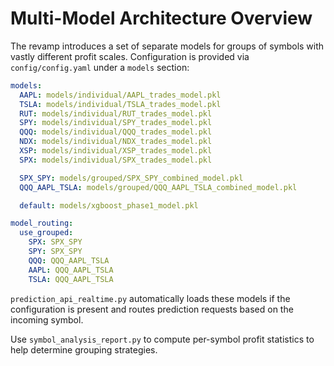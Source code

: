 # Multi-Model Architecture Overview

The revamp introduces a set of separate models for groups of symbols with vastly different profit scales. Configuration is provided via `config/config.yaml` under a `models` section:

```yaml
models:
  AAPL: models/individual/AAPL_trades_model.pkl
  TSLA: models/individual/TSLA_trades_model.pkl
  RUT: models/individual/RUT_trades_model.pkl
  SPY: models/individual/SPY_trades_model.pkl
  QQQ: models/individual/QQQ_trades_model.pkl
  NDX: models/individual/NDX_trades_model.pkl
  XSP: models/individual/XSP_trades_model.pkl
  SPX: models/individual/SPX_trades_model.pkl

  SPX_SPY: models/grouped/SPX_SPY_combined_model.pkl
  QQQ_AAPL_TSLA: models/grouped/QQQ_AAPL_TSLA_combined_model.pkl

  default: models/xgboost_phase1_model.pkl

model_routing:
  use_grouped:
    SPX: SPX_SPY
    SPY: SPX_SPY
    QQQ: QQQ_AAPL_TSLA
    AAPL: QQQ_AAPL_TSLA
    TSLA: QQQ_AAPL_TSLA
```

`prediction_api_realtime.py` automatically loads these models if the configuration is present and routes prediction requests based on the incoming symbol.

Use `symbol_analysis_report.py` to compute per-symbol profit statistics to help determine grouping strategies.
